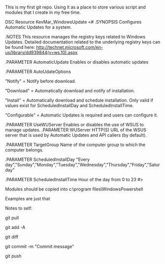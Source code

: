 This is my first git repo. Using it as a place to store various script and modules that I create in my free time.

DSC Resource KevMar_WindowsUpdate
<#
.SYNOPSIS
Configures Automatic Updates for a system.

.NOTES
This resource manages the registry keys related to Windows Updates. Detailed documentation related to the underlying registry keys can be found here: http://technet.microsoft.com/en-us/library/dd939844(v=ws.10).aspx

.PARAMETER AutomaticUpdate
Enables or disables automatic updates

.PARAMETER AutoUdateOptions

"Notify" = Notify before download.

"Download" = Automatically download and notify of installation. 

"Install" = Automatically download and schedule installation. Only valid if values exist for ScheduledInstallDay and ScheduledInstallTime.

"Configurable" = Automatic Updates is required and users can configure it.

.PARAMETER UseWUServer
Enables or disables the use of WSUS to manage updates.
.PARAMETER WUServer
HTTP(S) URL of the WSUS server that is used by Automatic Updates and API callers (by default). 

.PARAMETER TargetGroup
Name of the computer group to which the computer belongs. 

.PARAMETER ScheduledInstallDay
"Every day","Sunday","Monday","Tuesday","Wednesday","Thursday","Friday","Saturday"
        
.PARAMETER ScheduledInstallTime
Hour of the day from 0 to 23
#>

Modules should be copied into c:\program files\WindowsPowershell

Examples are just that


Notes to self:

git pull

git add -A

git diff

git commit -m "Commit message"

git push
